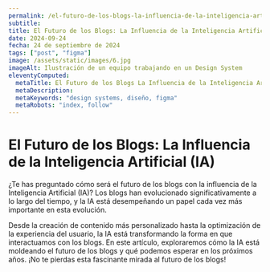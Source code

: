 ```yaml
---
permalink: /el-futuro-de-los-blogs-la-influencia-de-la-inteligencia-artificial-ia/
subtitle: 
title: El Futuro de los Blogs: La Influencia de la Inteligencia Artificial (IA)
date: 2024-09-24
fecha: 24 de septiembre de 2024
tags: ["post", "figma"]
image: /assets/static/images/6.jpg
imageAlt: Ilustración de un equipo trabajando en un Design System
eleventyComputed:
  metaTitle: El Futuro de los Blogs La Influencia de la Inteligencia Artificial (IA)
  metaDescription: 
  metaKeywords: "design systems, diseño, figma"
  metaRobots: "index, follow"
---
```


# El Futuro de los Blogs: La Influencia de la Inteligencia Artificial (IA)

¿Te has preguntado cómo será el futuro de los blogs con la influencia de la Inteligencia Artificial (IA)? Los blogs han evolucionado significativamente a lo largo del tiempo, y la IA está desempeñando un papel cada vez más importante en esta evolución. 

Desde la creación de contenido más personalizado hasta la optimización de la experiencia del usuario, la IA está transformando la forma en que interactuamos con los blogs. En este artículo, exploraremos cómo la IA está moldeando el futuro de los blogs y qué podemos esperar en los próximos años. ¡No te pierdas esta fascinante mirada al futuro de los blogs!
